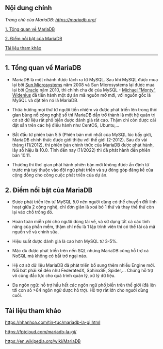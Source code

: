 ## Nội dung chính

_Trang chủ của MariaDB: <https://mariadb.org/>_

[1. Tổng quan về MariaDB](#1)

[2. Điểm nổi bật của MariaDB](#2)

[Tài liệu tham khảo](#3)

___

## <a name="1" >1. Tổng quan về MariaDB</a>

- MariaDB là một nhánh được tách ra từ MySQL. Sau khi MySQL được mua lại bởi [Sun Microsystems](https://vi.wikipedia.org/wiki/Sun_Microsystems) năm 2008 và Sun Microsystems lại được mua lại bởi [Oracle](https://en.wikipedia.org/wiki/Oracle_Corporation) năm 2010, thì chính cha đẻ của MySQL - [Michael "Monty" Widenius](https://en.wikipedia.org/wiki/Michael_Widenius) đã tiến hành một dự án mã nguồn mở mới, với nguồn gốc là MySQL và đặt tên nó là MariaDB.

- Thừa hưởng mọi thứ từ người tiền nhiệm và được phát triển lên trong thời gian bùng nổ công nghệ số thì MariaDB dần trở thành là một hệ quản trị cơ sở dữ liệu rất phổ biến được đánh giá rất cao. Thậm chí còn được cài đặt sẵn trên các hệ điều hành như CentOS, Ubuntu,...

- Bắt đầu từ phiên bản 5.5 (Phiên bản mới nhất của MySQL lúc bấy giờ), MariaDB chính thức được giới thiệu với thế giới (2-2012). Sau đó vài tháng (11/2012), thì phiên bản chính thức của MariaDB được phát hành, lây số hiệu là 10.0. Tính đến nay (11/2022) thì đã phát hành đến phiên bản 10.11.

- Thường thì thời gian phát hành phiên bản mới không được ấn định từ trước mà tuỳ thuộc vào đội ngũ phát triển và sự đóng góp đáng kể của cộng đồng cho công cuộc phát triển của dự án.

## <a name="2" >2. Điểm nổi bật của MariaDB</a>

- Được phát triển lên từ MySQL 5.0 nên người dùng có thể chuyển đổi linh hoạt giữa 2 công nghệ, chỉ đơn giản là xoá bỏ 1 thứ và thay thế thứ còn lại vào chỗ trống đó.

- Hoàn toàn miễn phí cho người dùng tải về, và sử dụng tất cả các tính năng của phần mềm, thậm chí nếu là 1 lập trình viên thì có thể tải cả mã nguồn về và chỉnh sửa.

- Hiệu suất được đánh giá là cao hơn MySQL từ 3-5%.

- Mặc dù được phát triển trên nền SQL nhưng MariaDB cũng hỗ trợ cả NoSQL mà không có bất trở ngại nào.

- Hệ cơ sở dữ liệu MariaDB đã phát triển bổ sung thêm nhiều Engine mới. Nổi bật phải kể đến như FederatedX, SphinxSE, Spider,… Chúng hỗ trợ vô cùng đắc lực cho quá trình quản lý, xử lý dữ liệu.

- Đa ngôn ngữ: hỗ trợ hầu hết các ngôn ngữ phổ biến trên thế giới (đã lên tới con số >64 ngôn ngữ được hỗ trợ). Hỗ trợ rất lớn cho người dùng cuối.

## <a name="3" >Tài liệu tham khảo</a>

<https://nhanhoa.com/tin-tuc/mariadb-la-gi.html>

<https://fptcloud.com/mariadb-la-gi/>

<https://en.wikipedia.org/wiki/MariaDB>
